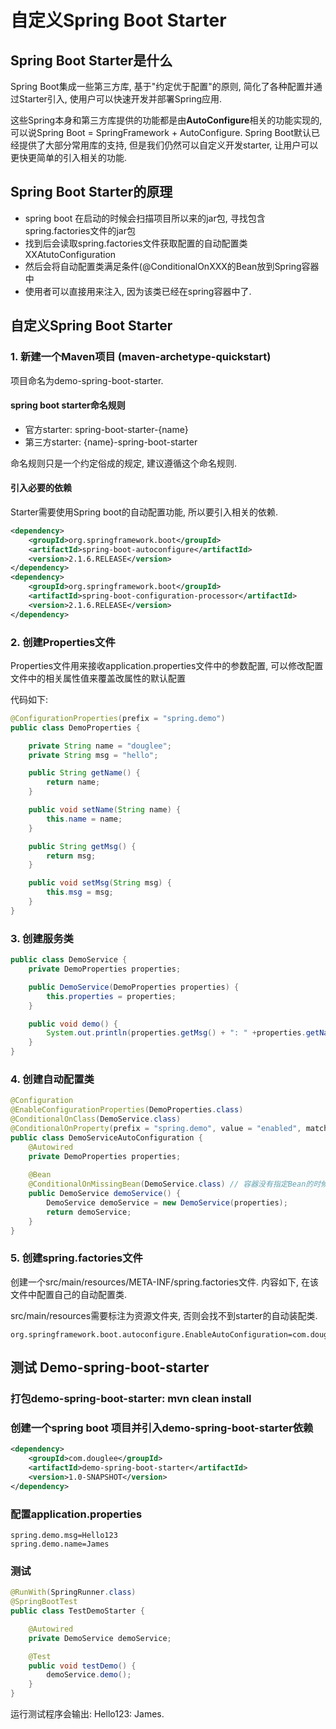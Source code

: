 # 自定义Spring Boot Starter



## Spring Boot Starter是什么

Spring Boot集成一些第三方库, 基于"约定优于配置"的原则, 简化了各种配置并通过Starter引入, 使用户可以快速开发并部署Spring应用.

这些Spring本身和第三方库提供的功能都是由**AutoConfigure**相关的功能实现的, 可以说Spring Boot = SpringFramework + AutoConfigure. Spring Boot默认已经提供了大部分常用库的支持, 但是我们仍然可以自定义开发starter, 让用户可以更快更简单的引入相关的功能.

## Spring Boot Starter的原理

+ spring boot 在启动的时候会扫描项目所以来的jar包, 寻找包含spring.factories文件的jar包
+ 找到后会读取spring.factories文件获取配置的自动配置类XXAtutoConfiguration
+ 然后会将自动配置类满足条件(@ConditionalOnXXX的Bean放到Spring容器中
+ 使用者可以直接用来注入, 因为该类已经在spring容器中了.

## 自定义Spring Boot Starter

### 1.  新建一个Maven项目 (maven-archetype-quickstart)

项目命名为demo-spring-boot-starter. 

#### spring boot starter命名规则

+ 官方starter: spring-boot-starter-{name}
+ 第三方starter: {name}-spring-boot-starter

命名规则只是一个约定俗成的规定, 建议遵循这个命名规则.

#### 引入必要的依赖

Starter需要使用Spring boot的自动配置功能, 所以要引入相关的依赖.

```xml
<dependency>
    <groupId>org.springframework.boot</groupId>
    <artifactId>spring-boot-autoconfigure</artifactId>
    <version>2.1.6.RELEASE</version>
</dependency>
<dependency>
    <groupId>org.springframework.boot</groupId>
    <artifactId>spring-boot-configuration-processor</artifactId>
    <version>2.1.6.RELEASE</version>
</dependency>
```

### 2.  创建Properties文件

Properties文件用来接收application.properties文件中的参数配置, 可以修改配置文件中的相关属性值来覆盖改属性的默认配置

代码如下:

```java
@ConfigurationProperties(prefix = "spring.demo")
public class DemoProperties {

    private String name = "douglee";
    private String msg = "hello";

    public String getName() {
        return name;
    }

    public void setName(String name) {
        this.name = name;
    }

    public String getMsg() {
        return msg;
    }

    public void setMsg(String msg) {
        this.msg = msg;
    }
}
```



### 3. 创建服务类

```java
public class DemoService {
    private DemoProperties properties;

    public DemoService(DemoProperties properties) {
        this.properties = properties;
    }

    public void demo() {
        System.out.println(properties.getMsg() + ": " +properties.getName());
    }
}
```



### 4. 创建自动配置类

```java
@Configuration
@EnableConfigurationProperties(DemoProperties.class)
@ConditionalOnClass(DemoService.class)
@ConditionalOnProperty(prefix = "spring.demo", value = "enabled", matchIfMissing = true)
public class DemoServiceAutoConfiguration {
    @Autowired
    private DemoProperties properties;
    
    @Bean
    @ConditionalOnMissingBean(DemoService.class) // 容器没有指定Bean的时候, 自动配置DemoService
    public DemoService demoService() {
        DemoService demoService = new DemoService(properties);
        return demoService;
    }
}
```



### 5. 创建spring.factories文件

创建一个src/main/resources/META-INF/spring.factories文件. 内容如下, 在该文件中配置自己的自动配置类.

src/main/resources需要标注为资源文件夹, 否则会找不到starter的自动装配类.

```
org.springframework.boot.autoconfigure.EnableAutoConfiguration=com.douglee.DemoServiceAutoConfiguration
```



## 测试 Demo-spring-boot-starter

### 打包demo-spring-boot-starter: mvn clean install

### 创建一个spring boot 项目并引入demo-spring-boot-starter依赖

```xml
<dependency>
    <groupId>com.douglee</groupId>
    <artifactId>demo-spring-boot-starter</artifactId>
    <version>1.0-SNAPSHOT</version>
</dependency>
```

### 配置application.properties

```
spring.demo.msg=Hello123
spring.demo.name=James
```

### 测试

```java
@RunWith(SpringRunner.class)
@SpringBootTest
public class TestDemoStarter {

    @Autowired
    private DemoService demoService;

    @Test
    public void testDemo() {
        demoService.demo();
    }
}
```

运行测试程序会输出: Hello123: James.

